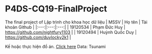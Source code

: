 # P4DS-CQ19-FinalProject
The final project of Lập trình cho khoa học dữ liệu
| MSSV | Họ tên | Tài khoản Github |
|:---:|:---:|:---:|
| 19120534 | Phạm Đức Huy | https://github.com/nightfury1103 |
| 19120494 | Huỳnh Quốc Duy | https://github.com/duylocky2k1 |


Kế hoặc thực hiện đồ án. [Click here](https://nightfuryhuy.notion.site/efa99c4738de4059835faa0af50bc5c4?v=095daea9bdcd44d28134ec9e12bc5dfe)
Data: Tsunami
